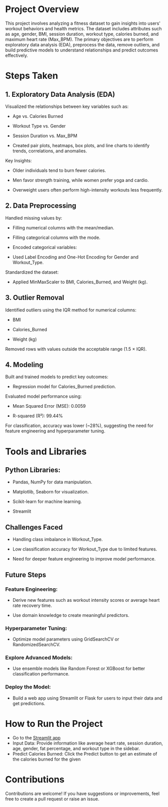 # Project Overview

This project involves analyzing a fitness dataset to gain insights into users' workout behaviors and health metrics. The dataset includes attributes such as age, gender, BMI, session duration, workout type, calories burned, and maximum heart rate (Max_BPM). The primary objectives are to perform exploratory data analysis (EDA), preprocess the data, remove outliers, and build predictive models to understand relationships and predict outcomes effectively.

# Steps Taken

## 1. Exploratory Data Analysis (EDA)

Visualized the relationships between key variables such as:

- Age vs. Calories Burned

- Workout Type vs. Gender

- Session Duration vs. Max_BPM

- Created pair plots, heatmaps, box plots, and line charts to identify trends, correlations, and anomalies.

Key Insights:

- Older individuals tend to burn fewer calories.

- Men favor strength training, while women prefer yoga and cardio.

- Overweight users often perform high-intensity workouts less frequently.

## 2. Data Preprocessing

Handled missing values by:

- Filling numerical columns with the mean/median.

- Filling categorical columns with the mode.

- Encoded categorical variables:

- Used Label Encoding and One-Hot Encoding for Gender and Workout_Type.

Standardized the dataset:

- Applied MinMaxScaler to BMI, Calories_Burned, and Weight (kg).

## 3. Outlier Removal

Identified outliers using the IQR method for numerical columns:

- BMI

- Calories_Burned

- Weight (kg)

Removed rows with values outside the acceptable range (1.5 × IQR).

## 4. Modeling

Built and trained models to predict key outcomes:

- Regression model for Calories_Burned prediction.

Evaluated model performance using:

- Mean Squared Error (MSE): 0.0059

- R-squared (R²): 99.44%

For classification, accuracy was lower (~28%), suggesting the need for feature engineering and hyperparameter tuning.

# Tools and Libraries

## Python Libraries:

- Pandas, NumPy for data manipulation.

- Matplotlib, Seaborn for visualization.

- Scikit-learn for machine learning.

- Streamlit 

## Challenges Faced

- Handling class imbalance in Workout_Type.

- Low classification accuracy for Workout_Type due to limited features.

- Need for deeper feature engineering to improve model performance.

## Future Steps

### Feature Engineering:

- Derive new features such as workout intensity scores or average heart rate recovery time.

- Use domain knowledge to create meaningful predictors.

### Hyperparameter Tuning:

- Optimize model parameters using GridSearchCV or RandomizedSearchCV.

### Explore Advanced Models:

- Use ensemble models like Random Forest or XGBoost for better classification performance.

### Deploy the Model:

- Build a web app using Streamlit or Flask for users to input their data and get predictions.

# How to Run the Project

- Go to the [Streamlit app](http://192.168.1.8:8501)
- Input Data: Provide information like average heart rate, session duration, age, gender, fat percentage, and workout type in the sidebar.
- Predict Calories Burned: Click the Predict button to get an estimate of the calories burned for the given

# Contributions

Contributions are welcome! If you have suggestions or improvements, feel free to create a pull request or raise an issue.


